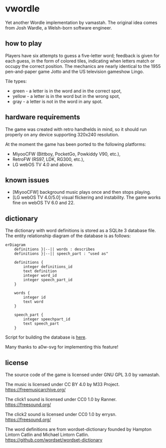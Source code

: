 # vwordle
Yet another Wordle implementation by vamastah. The original idea comes from Josh Wardle, a Welsh-born software engineer.
## how to play
Players have six attempts to guess a five-letter word; feedback is given for each guess, in the form of colored tiles, indicating when letters match or occupy the correct position. The mechanics are nearly identical to the 1955 pen-and-paper game Jotto and the US television gameshow Lingo.

Tile types:
- green - a letter is in the word and in the correct spot,
- yellow - a letter is in the word but in the wrong spot,
- gray - a letter is not in the word in any spot.

## hardware requirements
The game was created with retro handhelds in mind, so it should run properly on any device supporting 320x240 resolution.

At the moment the game has been ported to the following platforms:
- MiyooCFW (Bittboy, PocketGo, Powkiddy V90, etc.),
- RetroFW (RS97, LDK, RG300, etc.),
- LG webOS TV 4.0 and above.

## known issues
- [MiyooCFW] background music plays once and then stops playing.
- [LG webOS TV 4.0/5.0] visual flickering and instability. The game works fine on webOS TV 6.0 and 22.

## dictionary
The dictionary with word definitions is stored as a SQLite 3 database file. The entity relationship diagram of the database is as follows:

```mermaid
erDiagram
    definitions }|--|| words : describes
    definitions }|--|| speech_part : "used as"

    definitions {
        integer definitions_id
        text definition
        integer word_id
        integer speech_part_id
    }

    words {
        integer id
        text word
    }

    speech_part {
        integer speechpart_id
        text speech_part
    }
```

Script for building the database is [here](./definitions/createdefinitions.py).

Many thanks to a0w-svg for implementing this feature!

## license
The source code of the game is licensed under GNU GPL 3.0 by vamastah.

The music is licensed under CC BY 4.0 by M33 Project.
https://freemusicarchive.org/

The click1 sound is licensed under CC0 1.0 by Ranner.
https://freesound.org/

The click2 sound is licensed under CC0 1.0 by errysn.
https://freesound.org/

The word definitions are from wordset-dictionary founded by Hampton Lintorn Catlin and Michael Lintorn Catlin.
https://github.com/wordset/wordset-dictionary
